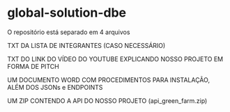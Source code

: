 # global-solution-dbe

O repositório está separado em 4 arquivos

TXT DA LISTA DE INTEGRANTES (CASO NECESSÁRIO)

TXT DO LINK DO VÍDEO DO YOUTUBE EXPLICANDO NOSSO PROJETO EM FORMA DE PITCH

UM DOCUMENTO WORD COM PROCEDIMENTOS PARA INSTALAÇÃO, ALÉM DOS JSONs e ENDPOINTS

UM ZIP CONTENDO A API DO NOSSO PROJETO (api_green_farm.zip)
